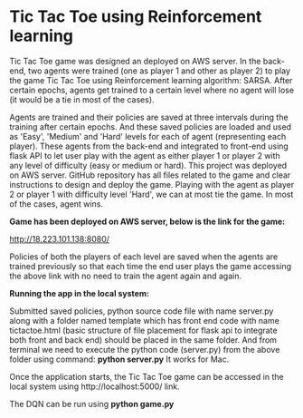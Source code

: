 # Tic Tac Toe using Reinforcement learning

Tic Tac Toe game was designed an deployed on AWS server. In the back-end, two agents were trained (one as player 1 and other as player 2) to play the game Tic Tac Toe using Reinforcement learning  algorithm: SARSA. After certain epochs, agents get trained to a certain level where no agent will lose (it would be a tie in most of the cases). 

Agents are trained and their policies are saved at three intervals during the training after certain epochs. And these saved policies are loaded and used as 'Easy', 'Medium' and 'Hard' levels for each of agent (representing each player). These agents from the back-end and integrated to front-end using flask API to let user play with the agent as either player 1 or player 2 with any level of difficulty (easy or medium or hard). 
This project was deployed on AWS server. GitHub repository has all files related to the game and clear instructions to design and deploy the game. 
Playing with the agent as player 2 or player 1 with difficulty level 'Hard', we can at most tie the game. In most of the cases, agent wins.

**Game has been deployed on AWS server, below is the link for the game:**

http://18.223.101.138:8080/

Policies of both the players of each level are saved when the agents are trained previously so that each time the end user plays the game accessing the above link with no need to train the agent again and again.

**Running the app in the local system:**

Submitted saved policies, python source code file with name server.py along with a folder named template which has front end code with name tictactoe.html (basic structure of file placement for flask api to integrate both front and back end) should be placed in the same folder. And from terminal we need to execute the python code (server.py) from the above folder using command: 
<b>python server.py</b> 
It works for Mac.

Once the application starts, the Tic Tac Toe game can be accessed in the local system using http://localhost:5000/ link.



The DQN can be run using <b>python game.py</b>
